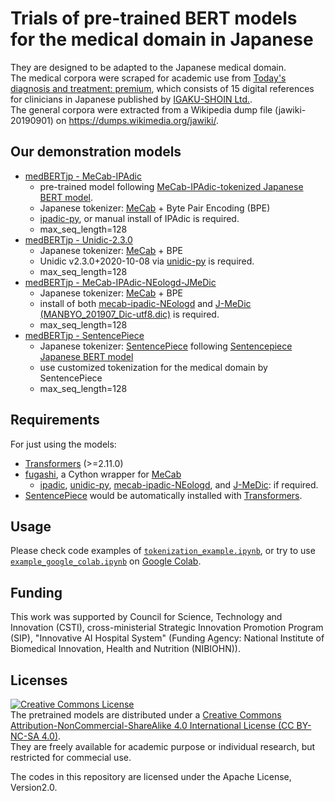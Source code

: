 # Trials of pre-trained BERT models for the medical domain in Japanese
They are designed to be adapted to the Japanese medical domain.   
The medical corpora were scraped for academic use from [Today's diagnosis and treatment: premium](https://www.igaku-shoin.co.jp/bookDetail.do?book=89056), which consists of 15 digital references for clinicians in Japanese published by [IGAKU-SHOIN Ltd.](https://www.igaku-shoin.co.jp/).  
The general corpora were extracted from a Wikipedia dump file (jawiki-20190901) on https://dumps.wikimedia.org/jawiki/.

## Our demonstration models  
  * [medBERTjp - MeCab-IPAdic](https://github.com/ou-medinfo/medbertjp/releases/tag/v0.1-mi)
    - pre-trained model following [MeCab-IPAdic-tokenized Japanese BERT model](https://github.com/cl-tohoku/bert-japanese/).
    - Japanese tokenizer: [MeCab](https://taku910.github.io/mecab/) + Byte Pair Encoding (BPE)
    - [ipadic-py](https://github.com/polm/ipadic-py), or manual install of IPAdic is required.
    - max_seq_length=128
  * [medBERTjp - Unidic-2.3.0](https://github.com/ou-medinfo/medbertjp/releases/tag/v0.1-mu)
    - Japanese tokenizer: [MeCab](https://taku910.github.io/mecab/) + BPE
    - Unidic v2.3.0+2020-10-08 via [unidic-py](https://github.com/polm/unidic-py) is required.
    - max_seq_length=128
  * [medBERTjp - MeCab-IPAdic-NEologd-JMeDic](https://github.com/ou-medinfo/medbertjp/releases/tag/v0.1-minj)
    - Japanese tokenizer: [MeCab](https://taku910.github.io/mecab/) + BPE
    - install of both [mecab-ipadic-NEologd](https://github.com/neologd/mecab-ipadic-neologd/) and [J-MeDic (MANBYO_201907_Dic-utf8.dic)](http://sociocom.jp/~data/2018-manbyo/) is required.
    - max_seq_length=128
  * [medBERTjp - SentencePiece](https://github.com/ou-medinfo/medbertjp/releases/tag/v0.1-sp)
    - Japanese tokenizer: [SentencePiece](https://github.com/google/sentencepiece/) following [Sentencepiece Japanese BERT model](https://github.com/yoheikikuta/bert-japanese)
    - use customized tokenization for the medical domain by SentencePiece
    - max_seq_length=128

## Requirements
For just using the models:  
+ [Transformers](https://github.com/huggingface/transformers/) (>=2.11.0)
+ [fugashi](https://github.com/polm/fugashi), a Cython wrapper for [MeCab](https://taku910.github.io/mecab/)
    - [ipadic](https://github.com/polm/ipadic-py), [unidic-py](https://github.com/polm/unidic-py), [mecab-ipadic-NEologd](https://github.com/neologd/mecab-ipadic-neologd/), and [J-MeDic](http://sociocom.jp/~data/2018-manbyo/): if required.
+ [SentencePiece](https://github.com/google/sentencepiece/) would be automatically installed with [Transformers](https://github.com/huggingface/transformers/).

## Usage
Please check code examples of [`tokenization_example.ipynb`](./tokenization_example.ipynb), or try to use [`example_google_colab.ipynb`](./example_google_colab.ipynb) on [Google Colab](https://colab.research.google.com/).

## Funding
This work was supported by Council for Science, Technology and Innovation (CSTI), cross-ministerial Strategic Innovation Promotion Program (SIP), "Innovative AI Hospital System" (Funding Agency: National Institute of Biomedical Innovation, Health and Nutrition (NIBIOHN)).

## Licenses
<a rel="license" href="http://creativecommons.org/licenses/by-nc-sa/4.0/"><img alt="Creative Commons License" style="border-width:0" src="https://i.creativecommons.org/l/by-nc-sa/4.0/88x31.png" /></a><br />The pretrained models are distributed under a <a rel="license" href="http://creativecommons.org/licenses/by-nc-sa/4.0/">Creative Commons Attribution-NonCommercial-ShareAlike 4.0 International License (CC BY-NC-SA 4.0)</a>.   
They are freely available for academic purpose or individual research, but restricted for commecial use.  


The codes in this repository are licensed under the Apache License, Version2.0.
